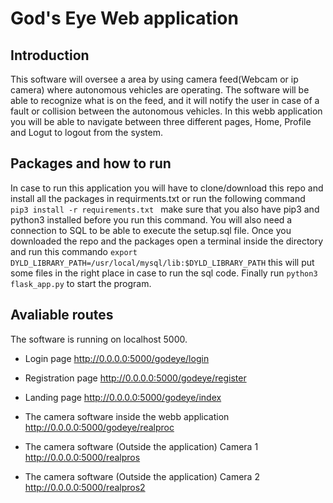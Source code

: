 # God's Eye Web application

## Introduction
This software will oversee a area by using camera feed(Webcam or ip camera) where autonomous vehicles are operating. The software will be able to recognize what is on the feed, and it will notify the user in case of a fault or collision between the autonomous vehicles. In this webb application you will be able to navigate between three different pages, Home, Profile and Logut to logout from the system.

## Packages and how to run
In case to run this application you will have to clone/download this repo and install all the packages in requirments.txt or run the following command `pip3 install -r requirements.txt ` make sure that you also have pip3 and python3 installed before you run this command. You will also need a connection to SQL to be able to execute the setup.sql file. Once you downloaded the repo and the packages open a terminal inside the directory and run this commando `export DYLD_LIBRARY_PATH=/usr/local/mysql/lib:$DYLD_LIBRARY_PATH` this will put some files in the right place in case to run the sql code. Finally run `python3 flask_app.py` to start the program.

## Avaliable routes

The software is running on localhost 5000.

- Login page 
  http://0.0.0.0:5000/godeye/login

- Registration page
  http://0.0.0.0:5000/godeye/register
  
- Landing page 
  http://0.0.0.0:5000/godeye/index
  
- The camera software inside the webb application 
  http://0.0.0.0:5000/godeye/realproc
  
- The camera software (Outside the application) Camera 1 
  http://0.0.0.0:5000/realpros
  
- The camera software (Outside the application) Camera 2 
  http://0.0.0.0:5000/realpros2
  
